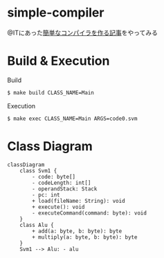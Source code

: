 # simple-compiler
@ITにあった[簡単なコンパイラを作る記事](https://atmarkit.itmedia.co.jp/ait/articles/0612/02/news016.html)をやってみる

# Build & Execution
Build
```bash
$ make build CLASS_NAME=Main
```

Execution
```bash
$ make exec CLASS_NAME=Main ARGS=code0.svm
```

# Class Diagram
```mermaid
classDiagram
    class Svm1 {
        - code: byte[]
        - codeLength: int[]
        - operandStack: Stack
        - pc: int
        + load(fileName: String): void
        + execute(): void
        - executeCommand(command: byte): void
    }
    class Alu {
        + add(a: byte, b: byte): byte
        + multiply(a: byte, b: byte): byte
    }
    Svm1 --> Alu: - alu
```
